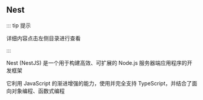 ## Nest

::: tip 提示

详细内容点击左侧目录进行查看

:::

Nest (NestJS) 是一个用于构建高效、可扩展的 Node.js 服务器端应用程序的开发框架

它利用 JavaScript 的渐进增强的能力，使用并完全支持 TypeScript，并结合了面向对象编程、函数式编程